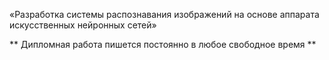 «Разработка системы распознавания изображений на основе аппарата искусственных нейронных сетей»

** Дипломная работа пишется постоянно в любое свободное время **